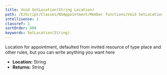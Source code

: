 ```yaml
---
title: Void SetLocation(String Location)
path: /EJScript/Classes/NSAppointment/Member functions/Void SetLocation(String p_0)
intellisense: 1
classref: 1
sortOrder: 800
keywords: SetLocation(String)
---
```



Location for appointment, defaulted from invited resource of type place and other rules, but you can write anything you want here



* **Location:** String
* **Returns:** String


